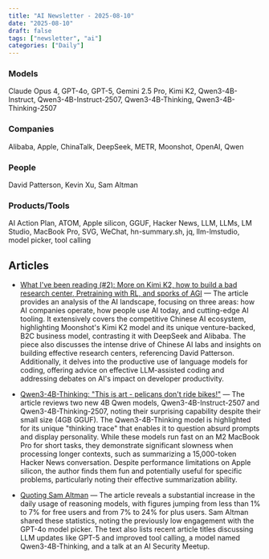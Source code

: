 ```yaml
---
title: "AI Newsletter - 2025-08-10"
date: "2025-08-10"
draft: false
tags: ["newsletter", "ai"]
categories: ["Daily"]
---
```


### Models
Claude Opus 4, GPT-4o, GPT-5, Gemini 2.5 Pro, Kimi K2, Qwen3-4B-Instruct, Qwen3-4B-Instruct-2507, Qwen3-4B-Thinking, Qwen3-4B-Thinking-2507
### Companies
Alibaba, Apple, ChinaTalk, DeepSeek, METR, Moonshot, OpenAI, Qwen
### People
David Patterson, Kevin Xu, Sam Altman
### Products/Tools
AI Action Plan, ATOM, Apple silicon, GGUF, Hacker News, LLM, LLMs, LM Studio, MacBook Pro, SVG, WeChat, hn-summary.sh, jq, llm-lmstudio, model picker, tool calling


## Articles

- [What I've been reading (#2): More on Kimi K2, how to build a bad research center, Pretraining with RL, and sporks of AGI](https://www.interconnects.ai/p/what-im-reading-2-more-on-kimi-k2) — The article provides an analysis of the AI landscape, focusing on three areas: how AI companies operate, how people use AI today, and cutting-edge AI tooling. It extensively covers the competitive Chinese AI ecosystem, highlighting Moonshot's Kimi K2 model and its unique venture-backed, B2C business model, contrasting it with DeepSeek and Alibaba. The piece also discusses the intense drive of Chinese AI labs and insights on building effective research centers, referencing David Patterson. Additionally, it delves into the productive use of language models for coding, offering advice on effective LLM-assisted coding and addressing debates on AI's impact on developer productivity.

- [Qwen3-4B-Thinking: "This is art - pelicans don't ride bikes!"](https://simonwillison.net/2025/Aug/10/qwen3-4b/#atom-tag) — The article reviews two new 4B Qwen models, Qwen3-4B-Instruct-2507 and Qwen3-4B-Thinking-2507, noting their surprising capability despite their small size (4GB GGUF). The Qwen3-4B-Thinking model is highlighted for its unique "thinking trace" that enables it to question absurd prompts and display personality. While these models run fast on an M2 MacBook Pro for short tasks, they demonstrate significant slowness when processing longer contexts, such as summarizing a 15,000-token Hacker News conversation. Despite performance limitations on Apple silicon, the author finds them fun and potentially useful for specific problems, particularly noting their effective summarization ability.

- [Quoting Sam Altman](https://simonwillison.net/2025/Aug/10/sam-altman/#atom-tag) — The article reveals a substantial increase in the daily usage of reasoning models, with figures jumping from less than 1% to 7% for free users and from 7% to 24% for plus users. Sam Altman shared these statistics, noting the previously low engagement with the GPT-4o model picker. The text also lists recent article titles discussing LLM updates like GPT-5 and improved tool calling, a model named Qwen3-4B-Thinking, and a talk at an AI Security Meetup.